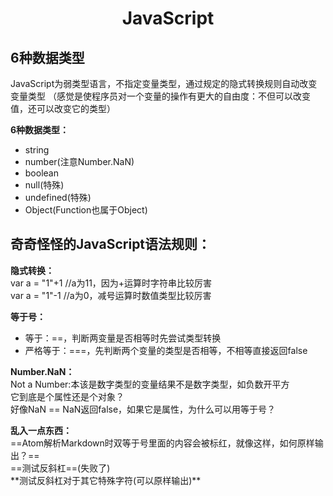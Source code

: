 # <center>JavaScript</center>
## 6种数据类型
JavaScript为弱类型语言，不指定变量类型，通过规定的隐式转换规则自动改变变量类型
（感觉是使程序员对一个变量的操作有更大的自由度：不但可以改变值，还可以改变它的类型）

**6种数据类型：**  
- string
- number(注意Number.NaN)
- boolean
- null(特殊)
- undefined(特殊)
- Object(Function也属于Object)  

## 奇奇怪怪的JavaScript语法规则：
**隐式转换：**    
var a = "1"+1 //a为11，因为+运算时字符串比较厉害  
var a = "1"-1 //a为0，减号运算时数值类型比较厉害  

**等于号：**    
- 等于：==，判断两变量是否相等时先尝试类型转换  
- 严格等于：===，先判断两个变量的类型是否相等，不相等直接返回false  

**Number.NaN：**  
Not a Number:本该是数字类型的变量结果不是数字类型，如负数开平方  
它到底是个属性还是个对象？  
好像NaN == NaN返回false，如果它是属性，为什么可以用等于号？  

**乱入一点东西：**  
==Atom解析Markdown时双等于号里面的内容会被标红，就像这样，如何原样输出？==  
\=\=测试反斜杠\=\=(失败了)  
\*\*测试反斜杠对于其它特殊字符(可以原样输出)\*\*

